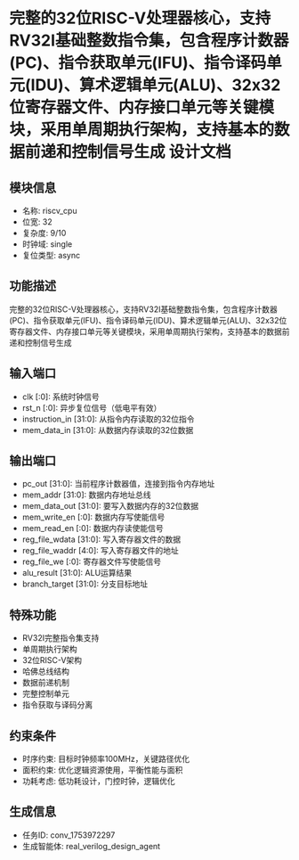 # 完整的32位RISC-V处理器核心，支持RV32I基础整数指令集，包含程序计数器(PC)、指令获取单元(IFU)、指令译码单元(IDU)、算术逻辑单元(ALU)、32x32位寄存器文件、内存接口单元等关键模块，采用单周期执行架构，支持基本的数据前递和控制信号生成 设计文档

## 模块信息
- 名称: riscv_cpu
- 位宽: 32
- 复杂度: 9/10
- 时钟域: single
- 复位类型: async

## 功能描述
完整的32位RISC-V处理器核心，支持RV32I基础整数指令集，包含程序计数器(PC)、指令获取单元(IFU)、指令译码单元(IDU)、算术逻辑单元(ALU)、32x32位寄存器文件、内存接口单元等关键模块，采用单周期执行架构，支持基本的数据前递和控制信号生成

## 输入端口
- clk [:0]: 系统时钟信号
- rst_n [:0]: 异步复位信号（低电平有效）
- instruction_in [31:0]: 从指令内存读取的32位指令
- mem_data_in [31:0]: 从数据内存读取的32位数据

## 输出端口
- pc_out [31:0]: 当前程序计数器值，连接到指令内存地址
- mem_addr [31:0]: 数据内存地址总线
- mem_data_out [31:0]: 要写入数据内存的32位数据
- mem_write_en [:0]: 数据内存写使能信号
- mem_read_en [:0]: 数据内存读使能信号
- reg_file_wdata [31:0]: 写入寄存器文件的数据
- reg_file_waddr [4:0]: 写入寄存器文件的地址
- reg_file_we [:0]: 寄存器文件写使能信号
- alu_result [31:0]: ALU运算结果
- branch_target [31:0]: 分支目标地址

## 特殊功能
- RV32I完整指令集支持
- 单周期执行架构
- 32位RISC-V架构
- 哈佛总线结构
- 数据前递机制
- 完整控制单元
- 指令获取与译码分离

## 约束条件
- 时序约束: 目标时钟频率100MHz，关键路径优化
- 面积约束: 优化逻辑资源使用，平衡性能与面积
- 功耗考虑: 低功耗设计，门控时钟，逻辑优化

## 生成信息
- 任务ID: conv_1753972297
- 生成智能体: real_verilog_design_agent